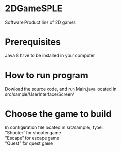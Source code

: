 # 2DGameSPLE
Software Product line of 2D games

# Prerequisites
Java 8 have to be installed in your computer

# How to run program
Dowload the source code, and run Main.java located in src/sample/UserInterface/Screen/

# Choose the game to build
In configuration file located in src/sample/, type: <br>
"Shooter" for shooter game<br>
"Escape" for escape game<br>
"Quest" for quest game
